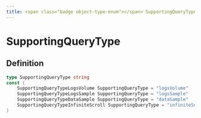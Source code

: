 ```yaml
---
title: <span class="badge object-type-enum"></span> SupportingQueryType
---
```

# <span class="badge object-type-enum"></span> SupportingQueryType

## Definition

```go
type SupportingQueryType string
const (
	SupportingQueryTypeLogsVolume SupportingQueryType = "logsVolume"
	SupportingQueryTypeLogsSample SupportingQueryType = "logsSample"
	SupportingQueryTypeDataSample SupportingQueryType = "dataSample"
	SupportingQueryTypeInfiniteScroll SupportingQueryType = "infiniteScroll"
)

```
